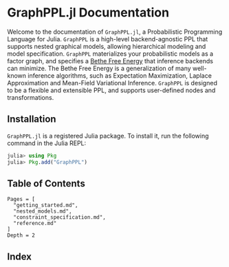 # GraphPPL.jl Documentation

Welcome to the documentation of `GraphPPL.jl`, a Probabilistic Programming Language for Julia. `GraphPPL` is a high-level backend-agnostic PPL that supports nested graphical models, allowing hierarchical modeling and model specification. `GraphPPL` materializes your probabilistic models as a factor graph, and specifies a [Bethe Free Energy](https://biaslab.github.io/RxInfer.jl/stable/library/bethe-free-energy/) that inference backends can minimize. The Bethe Free Energy is a generalization of many well-known inference algorithms, such as Expectation Maximization, Laplace Approximation and Mean-Field Variational Inference. `GraphPPL` is designed to be a flexible and extensible PPL, and supports user-defined nodes and transformations. 

## Installation
`GraphPPL.jl` is a registered Julia package. To install it, run the following command in the Julia REPL:
```julia
julia> using Pkg
julia> Pkg.add("GraphPPL")
```


## Table of Contents

```@contents
Pages = [
  "getting_started.md",
  "nested_models.md",
  "constraint_specification.md",
  "reference.md"
]
Depth = 2
```

## Index

```@index
```
